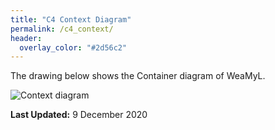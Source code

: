 ```yaml
---
title: "C4 Context Diagram"
permalink: /c4_context/
header:
  overlay_color: "#2d56c2" 
---
```


The drawing below shows the Container diagram of WeaMyL.

![Context diagram](http://www.plantuml.com/plantuml/proxy?cache=no&src=https://raw.githubusercontent.com/metno/weamyl/master/architecture/context.puml)

**Last Updated:** 9 December 2020
